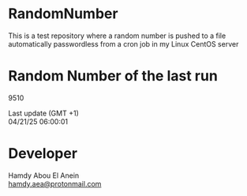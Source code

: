 # RandomNumber    
This is a test repository where a random number is pushed to a file automatically passwordless from a cron job in my Linux CentOS server    
# Random Number of the last run   
9510
      
Last update (GMT +1)    
04/21/25 06:00:01
# Developer    
Hamdy Abou El Anein   
hamdy.aea@protonmail.com
